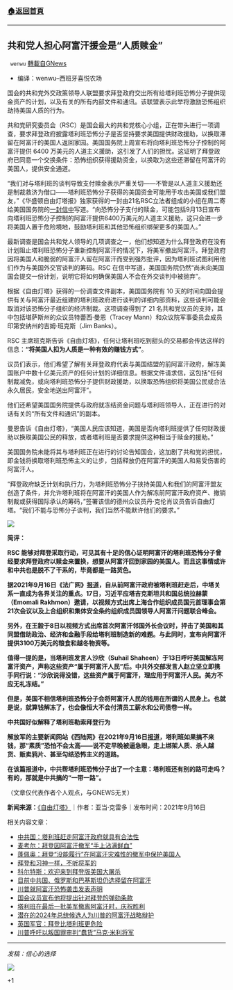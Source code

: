 ###  [:house:返回首頁](https://github.com/ourhimalayas/txt)
---


## 共和党人担心阿富汗援金是“人质赎金”
` wenwu` [轉載自GNews](https://gnews.org/zh-hans/1538857/)

- 编译：wenwu–西班牙喜悦农场


国会的共和党外交政策领导人联盟要求拜登政府交出所有给塔利班恐怖分子提供现金资产的计划，以及有关的所有内部文件和通讯。该联盟表示此举将激励恐怖组织劫持美国人质的行为。

共和党研究委员会（RSC）是国会最大的共和党核心小组，正在带头进行一项调查，要求拜登政府披露塔利班恐怖分子是否坚持要求美国提供财政援助，以换取滞留在阿富汗的美国人返回家园。美国国务院上周宣布将向塔利班恐怖分子控制的阿富汗提供 6400 万美元的人道主义援助，这引发了人们的担忧。这证明了拜登政府已同意一个交换条件：恐怖组织获得援助资金，以换取为这些还滞留在阿富汗的美国人，提供安全通道。

“我们对与塔利班的谈判导致支付赎金表示严重关切——不管是以人道主义援助还是制裁救济为借口——塔利班恐怖分子获得的美国资金可能用于攻击美国或我们盟友，”《华盛顿自由灯塔报》独家获得的一封由21名RSC立法者组成的小组在周二寄给美国国务院的[一封信中](https://freebeacon.com/wp-content/uploads/2021/09/FINAL_RSC_BLINKEN_AFGH.pdf)写道。“向恐怖分子支付的赎金，可能包括9月13日宣布向塔利班恐怖分子控制的阿富汗提供6400万美元的人道主义援助，这只会进一步将美国人置于危险境地，鼓励塔利班和其他恐怖组织绑架更多的美国人。”

最新调查是国会共和党人领导的几项调查之一，他们想知道为什么拜登政府在没有计划阻止塔利班恐怖分子重新控制阿富汗的情况下，将美军撤出阿富汗。拜登政府因将美国人和脆弱的阿富汗人留在阿富汗而受到强烈批评，因为塔利班试图利用他们作为与美国外交官谈判的筹码。RSC 在信中写道，美国国务院仍然“尚未向美国国会提交一份计划，说明它将如何确保美国人不会在外交谈判中被抛弃”。

根据《自由灯塔》获得的一份调查文件副本，美国国务院有 10 天的时间向国会提供有关与阿富汗最近组建的塔利班政府进行谈判的详细内部资料，这些谈判可能会取消对该恐怖分子组织的经济制裁。这项调查得到了 21 名共和党议员的支持，其中包括堪萨斯州的众议员特蕾西·曼恩（Tracey Mann）和众议院军事委员会成员印第安纳州的吉姆·班克斯（Jim Banks）。

RSC 主席班克斯告诉《自由灯塔》，任何让塔利班吃到甜头的交易都会传达这样的信息：**“**将美国人扣为人质是一种有效的赚钱方式**”**。

议员们表示，他们希望了解有关拜登政府代表与美国结盟的前阿富汗政府，解冻美国账户中数十亿美元资产的任何计划的详细信息。根据文件请求信，这包括“任何制裁减免，或向塔利班恐怖分子提供财政援助，以换取恐怖组织将美国公民或合法永久居民，安全地送出阿富汗”。

他们还希望美国国务院提供与政府就冻结资金问题与塔利班领导人，正在进行的对话有关的“所有文件和通讯”的副本。

曼恩告诉《自由灯塔》，“美国人民应该知道，美国是否向塔利班提供了任何财政援助以换取美国公民的释放，或者塔利班是否要求提供这种相当于赎金的援助。”

美国国务院未能将其与塔利班正在进行的讨论告知国会，这加剧了共和党的担忧，即金钱将换取塔利班恐怖主义的让步，包括释放仍在阿富汗的美国人和易受伤害的阿富汗人。

“拜登政府缺乏计划和执行力，为塔利班恐怖分子挟持美国人和我们的阿富汗盟友创造了条件，并允许塔利班将在阿富汗的美国人作为解冻前阿富汗政府资产、撤销制裁或获得国际承认的筹码，”签署该信的德州众议员丹·克伦肖议员告诉自由灯塔。“我们不能与恐怖分子谈判，我们当然不能默许他们的要求。”

![](https://assets.gnews.org/wp-content/uploads/2021/09/unknown-2-17.png)

**简评：**

**RSC 能够对拜登采取行动，可见其有十足的信心证明阿富汗的塔利班恐怖分子曾经要求拜登政府以赎金来置换，想要从阿富汗回到家园的美国人。而且这事情或许和中共也是脱不了干系的，毕竟都是一路货色。**

**据2021年9月16日《法广网》[报道](https://www.rfi.fr/cn/%25E4%25B8%25AD%25E5%259B%25BD/20210916-%25E4%25B9%25A0%25E8%25BF%2591%25E5%25B9%25B3%25E5%25B0%2586%25E5%2587%25BA%25E5%25B8%25AD%25E5%2595%2586%25E8%25AE%25A8%25E9%2598%25BF%25E5%25AF%258C%25E6%25B1%2597%25E9%2597%25AE%25E9%25A2%2598%25E7%259A%2584%25E4%25B8%258A%25E5%2590%2588%25E7%25BB%2584%25E7%25BB%2587%25E8%25A7%2586%25E9%25A2%2591%25E5%25B3%25B0%25E4%25BC%259A)，自从前阿富汗政府被塔利班赶走后，中塔关系一直成为各界关注的重点。17日，习近平应塔吉克斯坦共和国总统拉赫蒙（Emomali Rakhmon）邀请，以视频方式出席上海合作组织成员国元首理事会第21次会议以及上合组织和集体安全条约组织成员国领导人阿富汗问题联合峰会。**

**另外，在王毅于8日以视频方式出席首次阿富汗邻国外长会议时，抨击了美国和其同盟借助政治、经济和金融手段给塔利班制造新的难题。与此同时，宣布向阿富汗提供3100万美元的粮食和越冬物资等。**

**值得一提的是，当塔利班发言人沙欣（Suhail Shaheen）于13日呼吁美国解冻阿富汗资产，声称这些资产“属于阿富汗人民”后。中共外交部发言人赵立坚立即携手同行说：“沙欣说得没错，这些资产属于阿富汗，理应用于阿富汗人民。美方不应无礼冻结。”**

**但是，美国不相信塔利班恐怖分子会将阿富汗人民的钱用在所谓的人民身上。也就是说，就算钱解冻了，也会像恒大不会付清员工薪水和公司债卷一样。**


**中共国好似解释了塔利班勒索拜登行为**


**解放军的主要新闻网站《西陆网》在2021年9月16日[报道](http://www.xilu.com/20210916/1000010001185206_5.html)，塔利班如果搞不来钱，那“素质”恐怕不会太高——说不定早晚被逼急眼，走上绑架人质、杀人越货、贩卖鸦片、甚至勾结恐怖主义的道路。**

**在该篇报道中，中共帮塔利班恐怖分子出了一个主意：塔利班还有别的路可走吗？有的，那就是中共搞的“一带一路”。**

（文章仅代表作者个人观点，与GNEWS无关）

**新闻来源：**[《自由灯塔》](https://freebeacon.com/national-security/gop-lawmakers-probe-biden-admin-humanitarian-aid-to-taliban/%23)｜作者：亚当·克雷多｜发布时间：2021年9月16日

相关内容文章：

- [中共国：塔利班赶走阿富汗政府就具有合法性](https://gnews.org/zh-hans/1467026/)
- [麦考尔：拜登因阿富汗撤军“手上沾满鲜血”](https://gnews.org/zh-hans/1471720/)
- [蓬佩奥：拜登“没能履行”在阿富汗灾难性的撤军中保护美国人](https://gnews.org/zh-hans/1471702/)
- [拜登和习神一样，不听将军的](https://gnews.org/zh-hans/1474594/)
- [科尔特斯：欢迎来到拜登版美国大屠杀](https://gnews.org/zh-hans/1476374/)
- [目前中共国、俄罗斯和巴基斯坦仍选择留在阿富汗](https://gnews.org/zh-hans/1482984/)
- [川普就阿富汗恐怖袭击发表声明](https://gnews.org/zh-hans/1493996/)
- [国会议员宣布他将提出针对拜登的弹劾条款](https://gnews.org/zh-hans/1497339/)
- [塔利班在最后一批美军撤离阿富汗时，庆祝胜利](https://gnews.org/zh-hans/1501319/)
- [潜在的2024年总统候选人为川普的阿富汗战略辩护](https://gnews.org/zh-hans/1507998/)
- [英国军官：拜登比塔利班更危险](https://gnews.org/zh-hans/1515961/)
- [川普呼吁以叛国罪审判“蠢货”马克·米利将军](https://gnews.org/zh-hans/1537097/)


* * *

*发稿：信心的选择*

![](https://assets.gnews.org/wp-content/uploads/2021/08/GNEWS_CH.-2.jpeg)

+1
